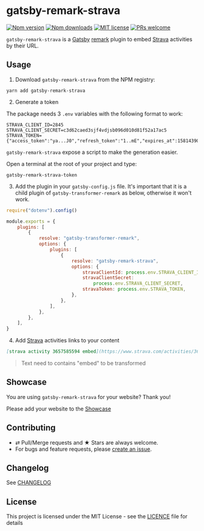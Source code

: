 # gatsby-remark-strava

[![Npm version][badge-npm]][npm]
[![Npm downloads][badge-npm-dl]][npm]
[![MIT license][badge-licence]](./licence.md)
[![PRs welcome][badge-prs-welcome]](#contributing)

`gatsby-remark-strava` is a [Gatsby](https://www.gatsbyjs.org/) [remark](https://remark.js.org/) plugin to embed [Strava](https://www.strava.com/) activities by their URL.

## Usage

1. Download `gatsby-remark-strava` from the NPM registry:

```shell
yarn add gatsby-remark-strava
```

2. Generate a token

The package needs 3 `.env` variables with the following format to work:

```dotenv
STRAVA_CLIENT_ID=2845
STRAVA_CLIENT_SECRET=c3d62caed3sjf4vdjsb096d010d81f52a17ac5
STRAVA_TOKEN={"access_token":"ya...J0","refresh_token":"1..mE","expires_at":1581439030,"expires_in":21600}
```

`gatsby-remark-strava` expose a script to make the generation easier.

Open a terminal at the root of your project and type:

```shell
gatsby-remark-strava-token
```

3. Add the plugin in your `gatsby-config.js` file. It's important that it is a child plugin of `gatsby-transformer-remark` as below, otherwise it won't work. 

```js
require("dotenv").config()

module.exports = {
    plugins: [
        {
            resolve: "gatsby-transformer-remark",
            options: {
                plugins: [
                    {
                        resolve: "gatsby-remark-strava",
                        options: {
                            stravaClientId: process.env.STRAVA_CLIENT_ID,
                            stravaClientSecret:
                                process.env.STRAVA_CLIENT_SECRET,
                            stravaToken: process.env.STRAVA_TOKEN,
                        },
                    },
                ],
            },
        },
    ],
}
```

4. Add [Strava](https://www.strava.com/) activities links to your content

```md
[strava activity 3657585594 embed](https://www.strava.com/activities/3657585594)
```

> Text need to contains "embed" to be transformed

## Showcase

You are using `gatsby-remark-strava` for your website? Thank you!

Please add your website to the [Showcase](./showcase.yml)

## Contributing

-   ⇄ Pull/Merge requests and ★ Stars are always welcome.
-   For bugs and feature requests, please [create an issue][github-issue].

## Changelog

See [CHANGELOG](./CHANGELOG.md)

## License

This project is licensed under the MIT License - see the
[LICENCE](./LICENCE.md) file for details

[badge-npm]: https://img.shields.io/npm/v/gatsby-remark-strava.svg?style=flat-square
[badge-npm-dl]: https://img.shields.io/npm/dt/gatsby-remark-strava.svg?style=flat-square
[badge-licence]: https://img.shields.io/badge/license-MIT-blue.svg?style=flat-square
[badge-prs-welcome]: https://img.shields.io/badge/PRs-welcome-brightgreen.svg?style=flat-square
[npm]: https://www.npmjs.org/package/gatsby-remark-strava
[github-issue]: https://github.com/cedricdelpoux/gatsby-remark-strava/issues/new
